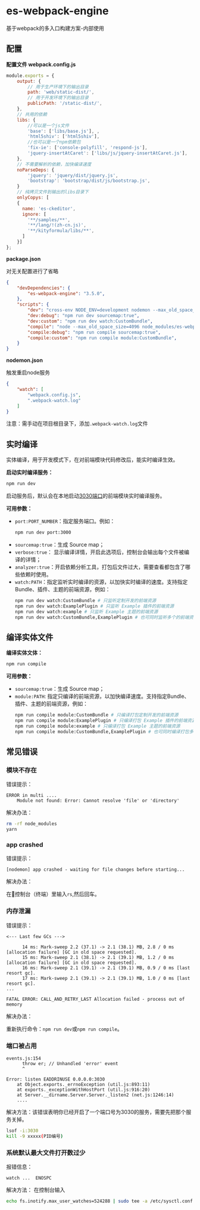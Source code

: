 # es-webpack-engine

基于webpack的多入口构建方案-内部使用

## 配置

**配置文件 webpack.config.js**

```javascript
module.exports = {
    output: {
        // 用于生产环境下的输出目录
        path: 'web/static-dist/', 
        // 用于开发环境下的输出目录      
        publicPath: '/static-dist/', 
    },
    // 共用的依赖
    libs: { 
        //可以是一个js文件
        'base': ['libs/base.js'], ,
        'html5shiv': ['html5shiv'],
        //也可以是一个npm依赖包
        'fix-ie': ['console-polyfill', 'respond-js'], 
        'jquery-insertAtCaret': ['libs/js/jquery-insertAtCaret.js'],
    },
    // 不需要解析的依赖，加快编译速度
    noParseDeps: {
        'jquery': 'jquery/dist/jquery.js',
        'bootstrap': 'bootstrap/dist/js/bootstrap.js',
    }
    // 纯拷贝文件到输出的libs目录下
    onlyCopys: [ 
    {
      name: 'es-ckeditor',
      ignore: [
        '**/samples/**',
        '**/lang/!(zh-cn.js)',
        '**/kityformula/libs/**',
      ]
    }]
};

```

**package.json**

对无关配置进行了省略

```json
{
    "devDependencies": {
        "es-webpack-engine": "3.5.0",
    },
    "scripts": {
        "dev": "cross-env NODE_ENV=development nodemon --max_old_space_size=4096 node_modules/es-webpack-engine/dist/webpack.dev.js --parameters webpack.config.js",
        "dev:debug": "npm run dev sourcemap:true",
        "dev:custom": "npm run dev watch:CustomBundle",
        "compile": "node --max_old_space_size=4096 node_modules/es-webpack-engine/dist/webpack.prod.js --parameters webpack.config.js",
        "compile:debug": "npm run compile sourcemap:true",
        "compile:custom": "npm run compile module:CustomBundle",
    }
}

```
**nodemon.json**

触发重启node服务

```json
{
    "watch": [
        "webpack.config.js",
        ".webpack-watch.log"
    ]
}

```

注意：需手动在项目根目录下，添加`.webpack-watch.log`文件

## 实时编译

实体编译，用于开发模式下，在对前端模块代码修改后，能实时编译生效。

**启动实时编译服务：**

```bash
npm run dev
```

启动服务后，默认会在本地启动[3030端口](http://127.0.0.1:3030)的前端模块实时编译服务。

**可用参数：**

* `port:PORT_NUMBER`：指定服务端口。例如：
  ```bash
  npm run dev port:3000
  ```
* `sourcemap:true`：生成 Source map；
* `verbose:true`： 显示编译详情，开启此选项后，控制台会输出每个文件被编译的详情；
* `analyzer:true`：开启依赖分析工具，打包后文件过大，需要查看都包含了哪些依赖时使用。
* `watch:PATH`：指定监听实时编译的资源，以加快实时编译的速度。支持指定Bundle、插件、主题的前端资源，例如：
  ```bash
  npm run dev watch:CustomBundle # 只监听定制开发的前端资源
  npm run dev watch:ExamplePlugin # 只监听 Example 插件的前端资源
  npm run dev watch:example # 只监听 Example 主题的前端资源
  npm run dev watch:CustomBundle,ExamplePlugin # 也可同时监听多个的前端资源
  ```

## 编译实体文件

**编译实体文体：**

```bash
npm run compile
```

**可用参数：**

* `sourcemap:true`：生成 Source map；
* `module:PATH`: 指定只编译的前端资源，以加快编译速度。支持指定Bundle、插件、主题的前端资源，例如：
  ```bash
  npm run compile module:CustomBundle # 只编译打包定制开发的前端资源
  npm run compile module:ExamplePlugin # 只编译打包 Example 插件的前端资源
  npm run compile module:example # 只编译打包 Example 主题的前端资源
  npm run compile module:CustomBundle,ExamplePlugin # 也可同时编译打包多个前端资源
  ```

## 常见错误

### 模块不存在

错误提示：

```
ERROR in multi ....
    Module not found: Error: Cannot resolve 'file' or 'directory' 
```

解决办法：

```bash
rm -rf node_modules
yarn
```

### app crashed

错误提示：

```
[nodemon] app crashed - waiting for file changes before starting...
```

解决办法：

在控制台（终端）里输入`rs`,然后回车。

### 内存泄漏

错误提示：

```
<--- Last few GCs --->

      14 ms: Mark-sweep 2.2 (37.1) -> 2.1 (38.1) MB, 2.8 / 0 ms [allocation failure] [GC in old space requested].
      15 ms: Mark-sweep 2.1 (38.1) -> 2.1 (39.1) MB, 1.2 / 0 ms [allocation failure] [GC in old space requested].
      16 ms: Mark-sweep 2.1 (39.1) -> 2.1 (39.1) MB, 0.9 / 0 ms [last resort gc].
      17 ms: Mark-sweep 2.1 (39.1) -> 2.1 (39.1) MB, 1.0 / 0 ms [last resort gc].
...

FATAL ERROR: CALL_AND_RETRY_LAST Allocation failed - process out of memory
```

解决办法：

重新执行命令：`npm run dev`或`npm run compile`。

### 端口被占用

```
events.js:154
      throw er; // Unhandled 'error' event
      ^

Error: listen EADDRINUSE 0.0.0.0:3030
    at Object.exports._errnoException (util.js:893:11)
    at exports._exceptionWithHostPort (util.js:916:20)
    at Server.__dirname.Server.Server._listen2 (net.js:1246:14)
    ....
```

解决方法：该错误表明你已经开启了一个端口号为3030的服务，需要先把那个服务关掉。

```bash
lsof -i:3030
kill -9 xxxxx(PID编号)
```

### 系统默认最大文件打开数过少

报错信息：

```
watch ...  ENOSPC
```
解决方法： 在控制台输入

```bash
echo fs.inotify.max_user_watches=524288 | sudo tee -a /etc/sysctl.conf && sudo sysctl -p
```

